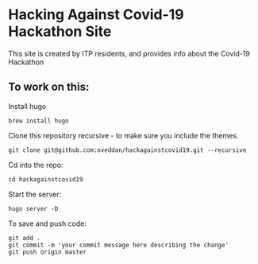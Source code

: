 # Hacking Against Covid-19 Hackathon Site

This site is created by ITP residents, and provides info about the Covid-19 Hackathon

## To work on this:

Install hugo

    brew install hugo

Clone this repository recursive - to make sure you include the themes.

    git clone git@github.com:oveddan/hackagainstcovid19.git --recursive

Cd into the repo:

    cd hackagainstcovid19

Start the server:

    hugo server -D

To save and push code:

    git add .
    git commit -m 'your commit message here describing the change'
    git push origin master
